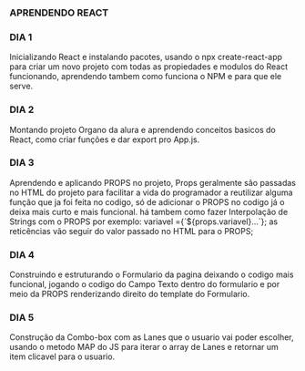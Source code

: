 ### APRENDENDO REACT

### DIA 1

Inicializando React e instalando pacotes, usando o npx create-react-app para criar um novo projeto com todas as propiedades e modulos do React funcionando, aprendendo tambem como funciona o NPM e para que ele serve.

### DIA 2

Montando projeto Organo da alura e aprendendo conceitos basicos do React, como criar funções e dar export pro App.js.

### DIA 3

Aprendendo e aplicando PROPS no projeto, Props geralmente são passadas no HTML do projeto para facilitar a vida do programador a reutilizar alguma função que ja foi feita no codigo,
só de adicionar o PROPS no codigo já o deixa mais curto e mais funcional.
há tambem como fazer Interpolação de Strings com o PROPS por exemplo: variavel ={´${props.variavel}...´}; as reticências vão seguir do valor passado no HTML para o PROPS;

### DIA 4

Construindo e estruturando o Formulario da pagina deixando o codigo mais funcional, jogando o codigo do Campo Texto dentro do formulario e por meio da PROPS renderizando direito 
do template do Formulario.

### DIA 5

Construção da Combo-box com as Lanes que o usuario vai poder escolher, usando o metodo MAP do JS para iterar o array de Lanes e retornar um item clicavel para o usuario.
